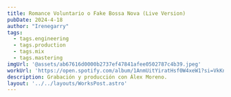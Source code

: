 ```yaml
---
title: Romance Voluntario o Fake Bossa Nova (Live Version)
pubDate: 2024-4-18
author: "Irenegarry"
tags:
  - tags.engineering
  - tags.production
  - tags.mix
  - tags.mastering
imgUrl: '@assets/ab67616d0000b2737ef47841afee0502787c4b39.jpeg'
workUrl: 'https://open.spotify.com/album/1AnmUitYiratHsf0W4xeW1?si=VkKnEo9VTYijXhxqbfhD8Q'
description: Grabación y producción con Álex Moreno.
layout: '../../layouts/WorksPost.astro'
---
```


